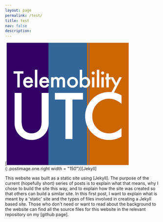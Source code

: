 ```yaml
---
layout: page
permalink: /test/
title: test
nav: false
description: 
---
```


[![Jekyll](/assets/img/utc.png){:.postimage.one.right width = "150"}][Jekyll]

This website was built as a static site using [Jekyll]. The purpose of the current (hopefully short) series of posts is to explain what that means, why I chose to build the site this way, and to explain how the site was created so that others can build a similar site. In this first post, I want to explain what is meant by a 'static' site and the types of files involved in creating a Jekyll based site. Those who don't need or want to read about the background to the website can find all the source files for this website in the relevant repository on my [github page].
